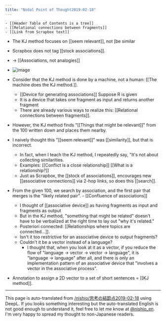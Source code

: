 ```yaml
---
title: "Nodal Point of Thought2019-02-18"
---
```


    - [[Header Table of Contents is a tree]]
    - [[Relational connections between fragments]]
    - [[Link from Scrapbox text]]

- The KJ method focuses on [[seem relevant]], not [be similar
- Scrapbox does not tag [[stock associations]].
- → [[Associations, not analogies]]
- ![image](https://gyazo.com/d26b02759f38ca9c1564e13af108ed79/thumb/1000)
- Consider that the KJ method is done by a machine, not a human: [[The machine does the KJ method.]].
    - [[Device for generating associations]] Suppose R is given
    - It is a device that takes one fragment as input and returns another fragment
    - There are already various ways to realize this: [[Relational connections between fragments]].
- However, the KJ method finds "[[Things that might be relevant]]" from the 100 written down and places them nearby.
- I naively thought this "[[seem relevant]]" was [[similarity]], but that is incorrect.
    - In fact, when I teach the KJ method, I repeatedly say, "It's not about collecting similarities.
    - Examples: [[Conflict is a close relationship]] [[What is a relationship?]]
    - Just as Scrapbox, the [[stock of associations]], encourages new [[associative connections]] via 2-hop links, so does this [[search]].
- From the given 100, we search by association, and the first pair that merges is the "likely related pair".
        - [[Confluence of associations]]
    - I thought of [[associative device]] as having fragments as input and fragments as output
    - But in the KJ method, "something that might be related" doesn't have to be verbalized at the right time to lay out "why it's related."
    - Posteriori connected: [[Relationships where topics are connected...]].
    - Isn't it too restrictive for an associative device to output fragments?
    - Couldn't it be a vector instead of a language?
        - I thought that, when you look at it as a vector, if you reduce the flow of "language -> vector -> vector -> language", it is "language -> language" after all, and there is only an implementation pattern of an associative device that "involves a vector in the associative process".

- Annotation to assign a 2D vector to a set of short sentences = [[KJ method]].

---
This page is auto-translated from [/nishio/思考の結節点2019-02-18](https://scrapbox.io/nishio/思考の結節点2019-02-18) using DeepL. If you looks something interesting but the auto-translated English is not good enough to understand it, feel free to let me know at [@nishio_en](https://twitter.com/nishio_en). I'm very happy to spread my thought to non-Japanese readers.